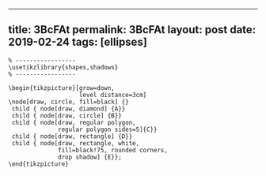 ---
 title: 3BcFAt
 permalink: 3BcFAt
 layout: post
 date: 2019-02-24
 tags: [ellipses]
 ---

```latex% Dans le préambule
% -----------------
\usetikzlibrary{shapes,shadows}
% -----------------

\begin{tikzpicture}[grow=down,
                    level distance=3cm]
\node[draw, circle, fill=black] {}
 child { node[draw, diamond] {A}}
 child { node[draw, circle] {B}}
 child { node[draw, regular polygon,
              regular polygon sides=5]{C}}
 child { node[draw, rectangle] {D}}
 child { node[draw, rectangle, white,
              fill=black!75, rounded corners,
              drop shadow] {E}};
\end{tikzpicture}
```